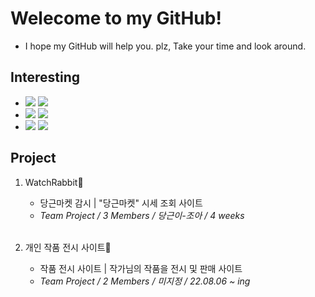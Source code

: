 # Welecome to my GitHub!
- I hope my GitHub will help you. plz, Take your time and look around.

## Interesting
- <img src="https://img.shields.io/badge/Python-FFD43B?style=for-the-badge&logo=python&logoColor=blue"> <img src="https://img.shields.io/badge/JavaScript-323330?style=for-the-badge&logo=javascript&logoColor=F7DF1E"></br>
- <img src="https://img.shields.io/badge/Node.js-339933?style=for-the-badge&logo=nodedotjs&logoColor=white"> <img src="https://img.shields.io/badge/Express.js-000000?style=for-the-badge&logo=express&logoColor=white"> </br>
- <img src="https://img.shields.io/badge/Amazon_AWS-FF9900?style=for-the-badge&logo=amazonaws&logoColor=white"> <img src="https://img.shields.io/badge/Nginx-009639?style=for-the-badge&logo=nginx&logoColor=white">


## Project
1. WatchRabbit🥕
    - 당근마켓 감시 | "당근마켓" 시세 조회 사이트
    - <I>Team Project / 3 Members / 당근이-조아 / 4 weeks</I></br></br>
                            
2. 개인 작품 전시 사이트🎨
    - 작품 전시 사이트 | 작가님의 작품을 전시 및 판매 사이트
    - <I>Team Project / 2 Members / 미지정  / 22.08.06 ~ ing</I>
